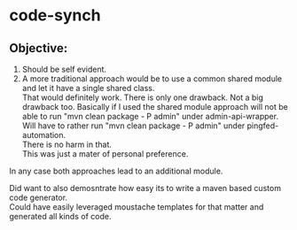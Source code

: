 # code-synch

## Objective:
1. Should be self evident.   
2. A more traditional approach would be to use a common shared module and let it have a single shared class.  
That would definitely work.
There is only one drawback. Not a big drawback too.
Basically if I used the shared module approach will not be able to run "mvn clean package - P admin" under admin-api-wrapper.  
Will have to rather run "mvn clean package - P admin" under pingfed-automation.  
There is no harm in that.  
This was just a mater of personal preference.  

In any case both approaches lead to an additional module.   
 
Did want to also demosntrate how easy its to write a maven based custom code generator.  
Could have easily leveraged moustache templates for that matter and generated all kinds of code.
